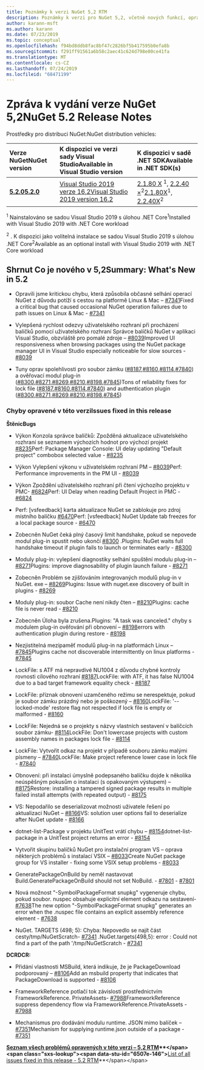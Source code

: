 ```yaml
---
title: Poznámky k verzi NuGet 5,2 RTM
description: Poznámky k verzi pro NuGet 5,2, včetně nových funkcí, oprav chyb a chcete odeslat obecnou.
author: karann-msft
ms.author: karann
ms.date: 07/23/2019
ms.topic: conceptual
ms.openlocfilehash: f94bd8ddb8fac8bf47c2826bf5b417595b0efa8b
ms.sourcegitcommit: f291ff91561a6b58c2aec41c624d798e00ce41fa
ms.translationtype: MT
ms.contentlocale: cs-CZ
ms.lasthandoff: 07/24/2019
ms.locfileid: "68471199"
---
```

# <a name="nuget-52-release-notes"></a><span data-ttu-id="6507e-103">Zpráva k vydání verze NuGet 5,2</span><span class="sxs-lookup"><span data-stu-id="6507e-103">NuGet 5.2 Release Notes</span></span>

<span data-ttu-id="6507e-104">Prostředky pro distribuci NuGet:</span><span class="sxs-lookup"><span data-stu-id="6507e-104">NuGet distribution vehicles:</span></span>

| <span data-ttu-id="6507e-105">Verze NuGet</span><span class="sxs-lookup"><span data-stu-id="6507e-105">NuGet version</span></span> | <span data-ttu-id="6507e-106">K dispozici ve verzi sady Visual Studio</span><span class="sxs-lookup"><span data-stu-id="6507e-106">Available in Visual Studio version</span></span>| <span data-ttu-id="6507e-107">K dispozici v sadě .NET SDK</span><span class="sxs-lookup"><span data-stu-id="6507e-107">Available in .NET SDK(s)</span></span>|
|:---|:---|:---|
| [<span data-ttu-id="6507e-108">**5.2.0**</span><span class="sxs-lookup"><span data-stu-id="6507e-108">**5.2.0**</span></span>](https://nuget.org/downloads) | [<span data-ttu-id="6507e-109">Visual Studio 2019 verze 16,2</span><span class="sxs-lookup"><span data-stu-id="6507e-109">Visual Studio 2019 version 16.2</span></span>](https://visualstudio.microsoft.com/downloads/) | <span data-ttu-id="6507e-110">[2.1.80 X](https://dotnet.microsoft.com/download/dotnet-core/2.1) <sup>1</sup>, [2.2.40 ×](https://dotnet.microsoft.com/download/dotnet-core/2.2)<sup>2</sup></span><span class="sxs-lookup"><span data-stu-id="6507e-110">[2.1.80X](https://dotnet.microsoft.com/download/dotnet-core/2.1)<sup>1</sup>, [2.2.40X](https://dotnet.microsoft.com/download/dotnet-core/2.2)<sup>2</sup></span></span> |

<span data-ttu-id="6507e-111"><sup>1</sup> Nainstalováno se sadou Visual Studio 2019 s úlohou .NET Core</span><span class="sxs-lookup"><span data-stu-id="6507e-111"><sup>1</sup>Installed with Visual Studio 2019 with .NET Core workload</span></span> 

<span data-ttu-id="6507e-112"><sup>2</sup> . K dispozici jako volitelná instalace se sadou Visual Studio 2019 s úlohou .NET Core</span><span class="sxs-lookup"><span data-stu-id="6507e-112"><sup>2</sup>Available as an optional install with Visual Studio 2019 with .NET Core workload</span></span>

## <a name="summary-whats-new-in-52"></a><span data-ttu-id="6507e-113">Shrnut Co je nového v 5,2</span><span class="sxs-lookup"><span data-stu-id="6507e-113">Summary: What's New in 5.2</span></span>

* <span data-ttu-id="6507e-114">Opravili jsme kritickou chybu, která způsobila občasné selhání operací NuGet z důvodu potíží s cestou na platformě Linux & Mac – [#7341](https://github.com/NuGet/Home/issues/7341)</span><span class="sxs-lookup"><span data-stu-id="6507e-114">Fixed a critical bug that caused occasional NuGet operation failures due to path issues on Linux & Mac - [#7341](https://github.com/NuGet/Home/issues/7341)</span></span>

* <span data-ttu-id="6507e-115">Vylepšená rychlost odezvy uživatelského rozhraní při procházení balíčků pomocí uživatelského rozhraní Správce balíčků NuGet v aplikaci Visual Studio, obzvláště pro pomalé zdroje – [#8039](https://github.com/NuGet/Home/issues/8039)</span><span class="sxs-lookup"><span data-stu-id="6507e-115">Improved UI responsiveness when browsing packages using the NuGet package manager UI in Visual Studio especially noticeable for slow sources - [#8039](https://github.com/NuGet/Home/issues/8039)</span></span>

* <span data-ttu-id="6507e-116">Tuny oprav spolehlivosti pro soubor zámku ([#8187](https://github.com/NuGet/Home/issues/8187),[#8160](https://github.com/NuGet/Home/issues/8160),[#8114](https://github.com/NuGet/Home/issues/8114),[#7840](https://github.com/NuGet/Home/issues/7840)) a ověřovací modul plug-in ([#8300](https://github.com/NuGet/Home/issues/8300),[#8271](https://github.com/NuGet/Home/issues/8271),[#8269](https://github.com/NuGet/Home/issues/8269),[#8210](https://github.com/NuGet/Home/issues/8210),[#8198](https://github.com/NuGet/Home/issues/8198),[#7845](https://github.com/NuGet/Home/issues/7845))</span><span class="sxs-lookup"><span data-stu-id="6507e-116">Tons of reliability fixes for lock file ([#8187](https://github.com/NuGet/Home/issues/8187),[#8160](https://github.com/NuGet/Home/issues/8160),[#8114](https://github.com/NuGet/Home/issues/8114),[#7840](https://github.com/NuGet/Home/issues/7840)) and authentication plugin ([#8300](https://github.com/NuGet/Home/issues/8300),[#8271](https://github.com/NuGet/Home/issues/8271),[#8269](https://github.com/NuGet/Home/issues/8269),[#8210](https://github.com/NuGet/Home/issues/8210),[#8198](https://github.com/NuGet/Home/issues/8198),[#7845](https://github.com/NuGet/Home/issues/7845))</span></span>

### <a name="issues-fixed-in-this-release"></a><span data-ttu-id="6507e-117">Chyby opravené v této verzi</span><span class="sxs-lookup"><span data-stu-id="6507e-117">Issues fixed in this release</span></span>

<span data-ttu-id="6507e-118">**Štěnic**</span><span class="sxs-lookup"><span data-stu-id="6507e-118">**Bugs**</span></span>

* <span data-ttu-id="6507e-119">Výkon Konzola správce balíčků:  Zpožděná aktualizace uživatelského rozhraní se seznamem výchozích hodnot pro výchozí projekt [#8235](https://github.com/NuGet/Home/issues/8235)</span><span class="sxs-lookup"><span data-stu-id="6507e-119">Perf: Package Manager Console:  UI delay updating "Default project" combobox selected value - [#8235](https://github.com/NuGet/Home/issues/8235)</span></span>

* <span data-ttu-id="6507e-120">Výkon Vylepšení výkonu v uživatelském rozhraní PM – [#8039](https://github.com/NuGet/Home/issues/8039)</span><span class="sxs-lookup"><span data-stu-id="6507e-120">Perf: Performance improvements in the PM UI - [#8039](https://github.com/NuGet/Home/issues/8039)</span></span>

* <span data-ttu-id="6507e-121">Výkon Zpoždění uživatelského rozhraní při čtení výchozího projektu v PMC- [#6824](https://github.com/NuGet/Home/issues/6824)</span><span class="sxs-lookup"><span data-stu-id="6507e-121">Perf: UI Delay when reading Default Project in PMC - [#6824](https://github.com/NuGet/Home/issues/6824)</span></span>

* <span data-ttu-id="6507e-122">Perf: [vsfeedback] karta aktualizace NuGet se zablokuje pro zdroj místního balíčku [#6470](https://github.com/NuGet/Home/issues/6470)</span><span class="sxs-lookup"><span data-stu-id="6507e-122">Perf: [vsfeedback] NuGet Update tab freezes for a local package source - [#6470](https://github.com/NuGet/Home/issues/6470)</span></span>

* <span data-ttu-id="6507e-123">Zobecněn  NuGet čeká plný časový limit handshake, pokud se nepovede modul plug-in spustit nebo ukončí [#8300](https://github.com/NuGet/Home/issues/8300) .</span><span class="sxs-lookup"><span data-stu-id="6507e-123">Plugins:  NuGet waits full handshake timeout if plugin fails to launch or terminates early - [#8300](https://github.com/NuGet/Home/issues/8300)</span></span>

* <span data-ttu-id="6507e-124">Moduly plug-in: vylepšení diagnostiky selhání spuštění modulu plug-in – [#8271](https://github.com/NuGet/Home/issues/8271)</span><span class="sxs-lookup"><span data-stu-id="6507e-124">Plugins:  improve diagnosability of plugin launch failure - [#8271](https://github.com/NuGet/Home/issues/8271)</span></span>

* <span data-ttu-id="6507e-125">Zobecněn Problém se zjišťováním integrovaných modulů plug-in v NuGet. exe – [#8269](https://github.com/NuGet/Home/issues/8269)</span><span class="sxs-lookup"><span data-stu-id="6507e-125">Plugins: Issue with nuget.exe discovery of built in plugins - [#8269](https://github.com/NuGet/Home/issues/8269)</span></span>

* <span data-ttu-id="6507e-126">Moduly plug-in: soubor Cache není nikdy čten – [#8210](https://github.com/NuGet/Home/issues/8210)</span><span class="sxs-lookup"><span data-stu-id="6507e-126">Plugins:  cache file is never read - [#8210](https://github.com/NuGet/Home/issues/8210)</span></span>

* <span data-ttu-id="6507e-127">Zobecněn  Úloha byla zrušena.</span><span class="sxs-lookup"><span data-stu-id="6507e-127">Plugins:  "A task was canceled."</span></span> <span data-ttu-id="6507e-128">chyby s modulem plug-in ověřování při obnovení – [#8198](https://github.com/NuGet/Home/issues/8198)</span><span class="sxs-lookup"><span data-stu-id="6507e-128">errors with authentication plugin during restore - [#8198](https://github.com/NuGet/Home/issues/8198)</span></span>

* <span data-ttu-id="6507e-129">Nezjistitelná mezipaměť modulů plug-in na platformách Linux – [#7845](https://github.com/NuGet/Home/issues/7845)</span><span class="sxs-lookup"><span data-stu-id="6507e-129">Plugins cache not discoverable intermittently on linux platforms - [#7845](https://github.com/NuGet/Home/issues/7845)</span></span>

* <span data-ttu-id="6507e-130">LockFile: s ATF má nepravdivé NU1004 z důvodu chybné kontroly rovnosti cílového rozhraní [#8187](https://github.com/NuGet/Home/issues/8187)</span><span class="sxs-lookup"><span data-stu-id="6507e-130">LockFile: with ATF, it has false NU1004 due to a bad target framework equality check - [#8187](https://github.com/NuGet/Home/issues/8187)</span></span>

* <span data-ttu-id="6507e-131">LockFile: příznak obnovení uzamčeného režimu se nerespektuje, pokud je soubor zámku prázdný nebo je poškozený – [#8160](https://github.com/NuGet/Home/issues/8160)</span><span class="sxs-lookup"><span data-stu-id="6507e-131">LockFile: '--locked-mode' restore flag not respected if lock file is empty or malformed - [#8160](https://github.com/NuGet/Home/issues/8160)</span></span>

* <span data-ttu-id="6507e-132">LockFile: Nejedná se o projekty s názvy vlastních sestavení v balíčcích soubor zámku- [#8114](https://github.com/NuGet/Home/issues/8114)</span><span class="sxs-lookup"><span data-stu-id="6507e-132">LockFile: Don't lowercase projects with custom assembly names in packages lock file - [#8114](https://github.com/NuGet/Home/issues/8114)</span></span>

* <span data-ttu-id="6507e-133">LockFile: Vytvořit odkaz na projekt v případě souboru zámku malými písmeny – [#7840](https://github.com/NuGet/Home/issues/7840)</span><span class="sxs-lookup"><span data-stu-id="6507e-133">LockFile: Make project reference lower case in lock file  - [#7840](https://github.com/NuGet/Home/issues/7840)</span></span>

* <span data-ttu-id="6507e-134">Obnovení: při instalaci úmyslně podepsaného balíčku dojde k několika neúspěšným pokusům o instalaci (s opakovaným výstupem) – [#8175](https://github.com/NuGet/Home/issues/8175)</span><span class="sxs-lookup"><span data-stu-id="6507e-134">Restore:  installing a tampered signed package results in multiple failed install attempts (with repeated output) - [#8175](https://github.com/NuGet/Home/issues/8175)</span></span>

* <span data-ttu-id="6507e-135">VS: Nepodařilo se deserializovat možnosti uživatele řešení po aktualizaci NuGet – [#8166](https://github.com/NuGet/Home/issues/8166)</span><span class="sxs-lookup"><span data-stu-id="6507e-135">VS: solution user options fail to deserialize after NuGet update - [#8166](https://github.com/NuGet/Home/issues/8166)</span></span>

* <span data-ttu-id="6507e-136">dotnet-list-Package v projektu UnitTest vrátí chybu – [#8154](https://github.com/NuGet/Home/issues/8154)</span><span class="sxs-lookup"><span data-stu-id="6507e-136">dotnet-list-package in a UnitTest project returns an error - [#8154](https://github.com/NuGet/Home/issues/8154)</span></span>

* <span data-ttu-id="6507e-137">Vytvořit skupinu balíčků NuGet pro instalační program VS – oprava některých problémů s instalací VSIX – [#8033](https://github.com/NuGet/Home/issues/8033)</span><span class="sxs-lookup"><span data-stu-id="6507e-137">Create NuGet package group for VS installer - fixing some VSIX setup problems - [#8033](https://github.com/NuGet/Home/issues/8033)</span></span>

* <span data-ttu-id="6507e-138">GeneratePackageOnBuild by neměl nastavovat Build.</span><span class="sxs-lookup"><span data-stu-id="6507e-138">GeneratePackageOnBuild should not set NoBuild.</span></span><span data-ttu-id="6507e-139"> - [#7801](https://github.com/NuGet/Home/issues/7801)</span><span class="sxs-lookup"><span data-stu-id="6507e-139"> - [#7801](https://github.com/NuGet/Home/issues/7801)</span></span>

* <span data-ttu-id="6507e-140">Nová možnost "-SymbolPackageFormat snupkg" vygeneruje chybu, pokud soubor. nuspec obsahuje explicitní element odkazu na sestavení- [#7638](https://github.com/NuGet/Home/issues/7638)</span><span class="sxs-lookup"><span data-stu-id="6507e-140">The new option "-SymbolPackageFormat snupkg" generates an error when the .nuspec file contains an explicit assembly reference element - [#7638](https://github.com/NuGet/Home/issues/7638)</span></span>

* <span data-ttu-id="6507e-141">NuGet. TARGETS (498; 5): Chyba: Nepovedlo se najít část cesty/tmp/NuGetScratch- [#7341](https://github.com/NuGet/Home/issues/7341) .</span><span class="sxs-lookup"><span data-stu-id="6507e-141">NuGet.targets(498,5): error : Could not find a part of the path '/tmp/NuGetScratch - [#7341](https://github.com/NuGet/Home/issues/7341)</span></span>

<span data-ttu-id="6507e-142">**DCR**</span><span class="sxs-lookup"><span data-stu-id="6507e-142">**DCR:**</span></span>

* <span data-ttu-id="6507e-143">Přidání vlastnosti MSBuild, která indikuje, že je PackageDownload podporovaný – [#8106](https://github.com/NuGet/Home/issues/8106)</span><span class="sxs-lookup"><span data-stu-id="6507e-143">Add an msbuild property that indicates that PackageDownload is supported - [#8106](https://github.com/NuGet/Home/issues/8106)</span></span>

* <span data-ttu-id="6507e-144">FrameworkReference potlačí tok závislostí prostřednictvím FrameworkReference. PrivateAssets- [#7988](https://github.com/NuGet/Home/issues/7988)</span><span class="sxs-lookup"><span data-stu-id="6507e-144">FrameworkReference suppress dependency flow via FrameworkReference.PrivateAssets - [#7988](https://github.com/NuGet/Home/issues/7988)</span></span>

* <span data-ttu-id="6507e-145">Mechanismus pro dodávání modulu runtime. JSON mimo balíček – [#7351](https://github.com/NuGet/Home/issues/7351)</span><span class="sxs-lookup"><span data-stu-id="6507e-145">Mechanism for supplying runtime.json outside of a package - [#7351](https://github.com/NuGet/Home/issues/7351)</span></span>

<span data-ttu-id="6507e-146">**[Seznam všech problémů opravených v této verzi – 5,2 RTM](https://github.com/nuget/home/issues?q=is%3Aissue+is%3Aclosed+milestone%3A%225.2")**</span><span class="sxs-lookup"><span data-stu-id="6507e-146">**[List of all issues fixed in this release - 5.2 RTM](https://github.com/nuget/home/issues?q=is%3Aissue+is%3Aclosed+milestone%3A%225.2")**</span></span>


